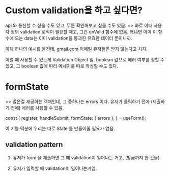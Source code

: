 # Custom validation을 하고 싶다면?

api 와 통신할 수 싶을 수도 있고, 무튼 확인해보고 싶을 수도 있음. 
=> 바로 이때 사용자 정의 validation 로직이 필요할 때고, 
그건 onValid 함수에 없음. 
왜냐면 이미 이 함수에 오는 data는 이미 validation을 통과한 유효한 데이터 뿐이니까. 


이제 하나의 예시를 들건데, 
gmail.com 이메일 유저들은 받지 않는다고 치자.

이럴 때 사용할 수 있는게 Validation Object 임. 
boolean 값으로 에러 여부를 정할 수 있고, 
그 boolean 값에 따라 메세지를 따로 작성할 수도 있다. 


# formState
=>  많은걸 제공하는 객체인데, 그 중하나는 errors 이다. 유저가 클릭하기 전에 (제출하기 전에)
에러를 사용할 수 있음. 

  const {
    register,
    handleSubmit,
    formState: { errors },
  } = useForm<LoginForm>();


이 기능 덕분에 우리는 따로 State 를 만들어줄 필요가 없음. 


## validation pattern

1. 유저가 form 을 제출하면 그 때 validation이 일어나는 거고, (방금까지 한 것들)

2. 유저가 입력할 때 validation이 일어나는거임. 

 
